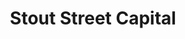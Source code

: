 ---
layout: firm_page
title: "Stout Street Capital"
id: "stoutstreetcapital.com"
permalink: "/stoutstreetcapitalstoutstreetcapital.com/"
website: "https://stoutstreetcapital.com"
offices: "Denver (United States)"
investment_stages: "Pre-seed, Seed"
portfolio_companies: "SingleKey, WorkHound, Schola, Optera (Point380), GoodUnited, Botco.ai"
portfolio_link: "https://stoutstreetcapital.com/portfolio"
investment_markets: "Software, Fintech, Advanced Materials, Robotics, AI, HealthTech, EdTech, CleanTech, MarTech, AR/VR, HR Tech, AdTech, Enterprise SaaS, Consumer Marketplace, Insurtech, Business Products & Services (B2B), Real Estate Tech, Supply Chain Tech, Data Analytics, Cyber Security, Life Science, Construction Tech, IT, Healthcare, Energy, Consumer Products and Services (B2C)"
founded_year: "2017"
description: "Stout Street Capital is a Denver-based venture capital firm focused on early-stage technology companies. They invest in post-product, post-revenue companies showing qualifiable value addition, primarily in the US and Canada (excluding SF, NY, and Boston). Their investment approach emphasizes founder-centric partnerships and building strong communities."
linkedin: "https://www.linkedin.com/company/stout-street-capital"
twitter: "https://twitter.com/StoutStreetVC"
instagram: ""
team_page: "https://stoutstreetcapital.com/about-us"
investor_type: "Venture Capital"
crunchbase: "https://www.crunchbase.com/organization/stout-street-capital"
pitchbook: "https://pitchbook.com/profiles/investor/223563-97"

# SEO Optimization
meta_title: "Stout Street Capital - VC Firm - projectstartups.com"
meta_description: "Stout Street Capital, Stout Street Capital is a Denver-based venture capital firm focused on early-stage technology companies. They invest in post-product, post-revenue com..."
meta_keywords: "Stout Street Capital, Software, Fintech, Advanced Materials, Robotics, AI, HealthTech, EdTech, CleanTech, MarTech, AR/VR, HR Tech, AdTech, Enterprise SaaS, Consumer Marketplace, Insurtech, Business Products & Services (B2B), Real Estate Tech, Supply Chain Tech, Data Analytics, Cyber Security, Life Science, Construction Tech, IT, Healthcare, Energy, Consumer Products and Services (B2C), VC firm, venture capital, startup investor, projectstartups.com"
canonical_url: "https://vc.projectstartups.com/stoutstreetcapitalstoutstreetcapital.com/"
---